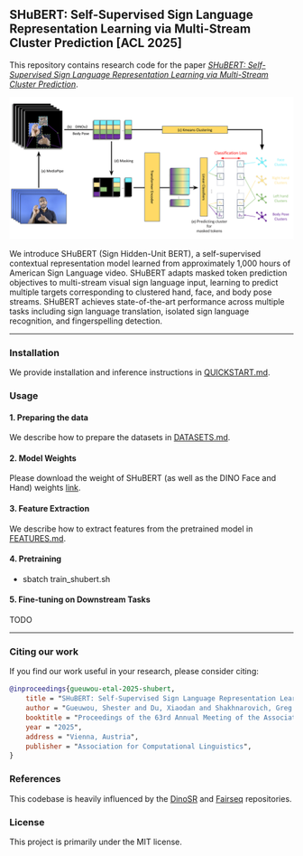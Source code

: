 
## SHuBERT: Self-Supervised Sign Language Representation Learning via Multi-Stream Cluster Prediction [ACL 2025]

This repository contains research code for the paper [*SHuBERT: Self-Supervised Sign Language Representation Learning via Multi-Stream Cluster Prediction*](https://arxiv.org/abs/2411.16765).

<p align="middle">
  <img src="imgs/shubert_pipeline.png"  alt="SHuBERT Overview">
</p>


We introduce SHuBERT (Sign Hidden-Unit BERT), a self-supervised contextual representation model learned from approximately 1,000 hours of  American Sign Language video. SHuBERT adapts masked token prediction objectives to multi-stream visual sign language input, learning to predict multiple targets corresponding to clustered hand, face, and body pose streams. SHuBERT achieves state-of-the-art performance across multiple tasks including sign language translation, isolated sign language recognition, and fingerspelling detection.  

----

### Installation

We provide installation and inference instructions in [QUICKSTART.md](QUICKSTART.md).

### Usage
#### 1. Preparing the data

We describe how to prepare the datasets in [DATASETS.md](DATASETS.md).


#### 2. Model Weights

Please download the weight of SHuBERT (as well as the DINO Face and Hand) weights [link](https://drive.google.com/drive/folders/1aOZEkENp2B-5sRq5F67dYsirnHwsFjKV?usp=sharing).

#### 3. Feature Extraction

We describe how to extract features from the pretrained model in [FEATURES.md](FEATURES.md).


#### 4. Pretraining

- sbatch train_shubert.sh


#### 5. Fine-tuning on Downstream Tasks

TODO

---- 
### Citing our work
If you find our work useful in your research, please consider citing:

```bibtex
@inproceedings{gueuwou-etal-2025-shubert,
    title = "SHuBERT: Self-Supervised Sign Language Representation Learning via Multi-Stream Cluster Prediction",
    author = "Gueuwou, Shester and Du, Xiaodan and Shakhnarovich, Greg and Livescu, Karen and Liu, Alexander H.",
    booktitle = "Proceedings of the 63rd Annual Meeting of the Association for Computational Linguistics (Volume 1: Long Papers)",
    year = "2025",
    address = "Vienna, Austria",
    publisher = "Association for Computational Linguistics",
}
```


### References
This codebase is heavily influenced by the [DinoSR](https://github.com/Alexander-H-Liu/dinosr) and [Fairseq](https://github.com/facebookresearch/fairseq) repositories.

### License
This project is primarily under the MIT license.